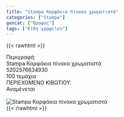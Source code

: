 ```yaml
---
title: "Stampa Καρφάκια πίνακα χρωματιστά"
categories: ["Stampa"]
gencat: ["Όροφος"]
tags: ["Είδη γραφείου"]
---
```

{{< rawhtml >}}

<div class="sload655"><div class="product"><div id="sistatika">Περιγραφή:</div><div class="alltext">Stampa Καρφάκια πίνακα χρωματιστά</div><div id="barcode"><div id="barimage1"></div><span id="bartext">5202576634930</span></div><div id="varos"><div id="temimg"></div><span id="varostext">100 τεμάχια</span></div><div id="kivotio">ΠΕΡΙΕΧΟΜΕΝΟ ΚΙΒΩΤΙΟΥ:<br>Αναμένεται</div><br><div class="pimg"><img alt="Stampa Καρφάκια πίνακα χρωματιστά" title="Stampa Καρφάκια πίνακα χρωματιστά" src="/media/images/stampa-karfakia-pinaka-xrwmatista.jpg"></div></div></div>
{{< /rawhtml >}}


